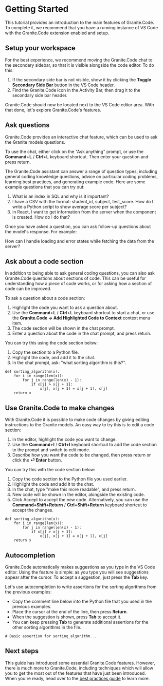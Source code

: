 # Getting Started

This tutorial provides an introduction to the main features of Granite.Code. To complete it, we recommend that you have a running instance of VS Code with the Granite.Code extension enabled and setup.

## Setup your workspace

For the best experience, we recommend moving the Granite.Code chat to the secondary sidebar, so that it is visible alongside the code editor. To do this:

1. If the secondary side bar is not visible, show it by clicking the **Toggle Secondary Side Bar** button in the VS Code header.
2. Find the Granite.Code icon in the Activity Bar, then drag it to the secondary side bar header.

Granite.Code should now be located next to the VS Code editor area. With that done, let's explore Granite.Code's features.

## Ask questions

Granite.Code provides an interactive chat feature, which can be used to ask the Granite models questions.

To use the chat, either click on the "Ask anything" prompt, or use the **Command+L** / **Ctrl+L** keyboard shortcut. Then enter your question and press return.

The Granite.Code assistant can answer a range of question types, including general coding knowledge questions, advice on particular coding problems, learning best practices, and generating example code. Here are some example questions that you can try out:

1. What is an index in SQL and why is it important?
2. I have a CSV with the format: student_id, subject, test_score. How do I write a Python script to show average score per subject?
3. In React, I want to get information from the server when the component is created. How do I do that?

Once you have asked a question, you can ask follow-up questions about the model's response. For example:

 How can I handle loading and error states while fetching the data from the server?

## Ask about a code section

In addition to being able to ask general coding questions, you can also ask Granite.Code questions about sections of code. This can be useful for understanding how a piece of code works, or for asking how a section of code can be improved.

To ask a question about a code section:

1. Highlight the code you want to ask a question about.
2. Use the **Command+L** / **Ctrl+L** keyboard shortcut to start a chat, or use the **Granite.Code → Add Highlighted Code to Context** context menu item.
3. The code section will be shown in the chat prompt.
4. Enter a question about the code in the chat prompt, and press return.

You can try this using the code section below:

1. Copy the section to a Python file.
2. Highlight the code, and add it to the chat.
3. In the chat prompt, ask: "what sorting algorithm is this?".

```
def sorting_algorithm(x):
    for i in range(len(x)):
        for j in range(len(x) - 1):
            if x[j] > x[j + 1]:
                x[j], x[j + 1] = x[j + 1], x[j]
    return x
```

## Use Granite.Code to make changes

With Granite.Code it is possible to make code changes by giving editing instructions to the Granite models. An easy way to try this is to edit a code section:

1. In the editor, highlight the code you want to change.
2. Use the **Command+I** / **Ctrl+I** keyboard shortcut to add the code section to the prompt and switch to edit mode.
3. Describe how you want the code to be changed, then press return or click the **⏎ Enter** button.

You can try this with the code section below:

1. Copy the code section to the Python file you used earlier.
2. Highlight the code and add it to the chat.
3. In the chat, type "make this more readable", and press return.
4. New code will be shown in the editor, alongside the existing code.
5. Click Accept to accept the new code. Alternatively, you can use the **Command+Shift+Return** / **Ctrl+Shift+Return** keyboard shortcut to accept the changes.

```
def sorting_algorithm(x):
    for i in range(len(x)):
        for j in range(len(x) - 1):
            if x[j] > x[j + 1]:
                x[j], x[j + 1] = x[j + 1], x[j]
    return x
```

## Autocompletion

Granite.Code automatically makes suggestions as you type in the VS Code editor. Using the feature is simple: as you type you will see suggestions appear after the cursor. To accept a suggestion, just press the **Tab** key.

Let's use autocompletion to write assertions for the sorting algorithms from the previous examples:

* Copy the comment line below into the Python file that you used in the previous examples.
* Place the cursor at the end of the line, then press **Return**.
* When the suggestion is shown, press **Tab** to accept it.
* You can keep pressing **Tab** to generate additional assertions for the other sorting algorithms in the file.

```
# Basic assertion for sorting_algorithm...
```

## Next steps

This guide has introduced some essential Granite.Code features. However, there is much more to Granite.Code, including techniques which will allow you to get the most out of the features that have just been introduced. When you're ready, head over to the [best practices guide](best-practices) to learn more.
